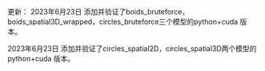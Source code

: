 更新：
2023年6月23日
添加并验证了boids_bruteforce，boids_spatial3D_wrapped，circles_bruteforce三个模型的python+cuda 版本。

2023年6月23日
添加并验证了circles_spatial2D，circles_spatial3D两个模型的python+cuda 版本。


